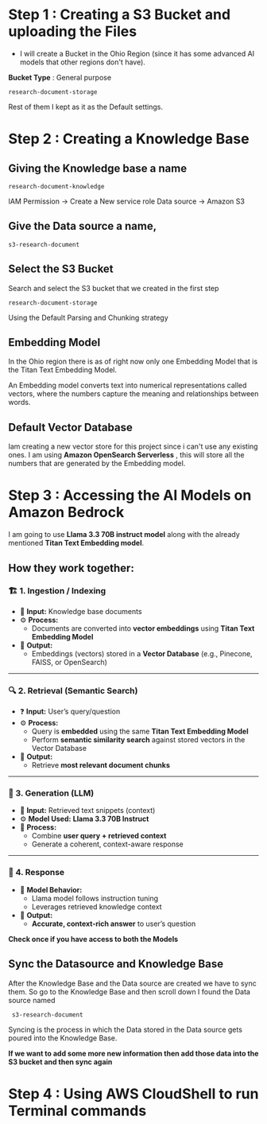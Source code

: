 
# Step 1 : Creating a S3 Bucket and uploading the Files

- I will create a Bucket in the Ohio Region (since it has some advanced AI models that other regions don't have).

**Bucket Type** : General purpose
```text
research-document-storage
```
Rest of them I kept as it as the Default settings.

# Step 2 : Creating a Knowledge Base 

## Giving the Knowledge base a name

```text
research-document-knowledge
```
IAM Permission -> Create a New service role
Data source -> Amazon S3

## Give the Data source a name,

```text
s3-research-document
```
## Select the S3 Bucket

Search and select the S3 bucket that we created in the first step

```text
research-document-storage
```

 Using the Default Parsing and Chunking strategy

 ## Embedding Model

 In the Ohio region there is as of right now only one Embedding Model that is the Titan Text Embedding Model.

An Embedding model converts text into numerical representations called vectors, where the numbers capture the meaning and relationships between words.

## Default Vector Database

Iam creating a new vector store for this project since i can't use any existing ones. I am using **Amazon OpenSearch Serverless** , this will store all the numbers that are generated by the Embedding model.

# Step 3 : Accessing the AI Models on Amazon Bedrock

I am going to use **Llama 3.3 70B instruct model** along with the already mentioned **Titan Text Embedding model**.

## How they work together: 

### 🏗️ 1. Ingestion / Indexing
- 📄 **Input:** Knowledge base documents
- ⚙️ **Process:** 
  - Documents are converted into **vector embeddings** using **Titan Text Embedding Model**
- 🧩 **Output:** 
  - Embeddings (vectors) stored in a **Vector Database** (e.g., Pinecone, FAISS, or OpenSearch)

---

### 🔍 2. Retrieval (Semantic Search)
- ❓ **Input:** User’s query/question
- ⚙️ **Process:**
  - Query is **embedded** using the same **Titan Text Embedding Model**
  - Perform **semantic similarity search** against stored vectors in the Vector Database
- 📑 **Output:** 
  - Retrieve **most relevant document chunks**

---

### 🧠 3. Generation (LLM)
- 🧾 **Input:** Retrieved text snippets (context)
- ⚙️ **Model Used:** **Llama 3.3 70B Instruct**
- 🔧 **Process:** 
  - Combine **user query + retrieved context**
  - Generate a coherent, context-aware response

---

### 💬 4. Response
- 🧩 **Model Behavior:** 
  - Llama model follows instruction tuning
  - Leverages retrieved knowledge context
- 🎯 **Output:** 
  - **Accurate, context-rich answer** to user’s question

__Check once if you have access to both the Models__

 ## Sync the Datasource and Knowledge Base

 After the Knowledge Base and the Data source are created we have to sync them.
 So go to the Knowledge Base and then scroll down I found the Data source named

```text
 s3-research-document
```

Syncing is the process in which the Data stored in the Data source gets poured into the Knowledge Base.

**If we want to add some more new information then add those data into the S3 bucket and then sync again**

# Step 4 : Using AWS CloudShell to run Terminal commands
